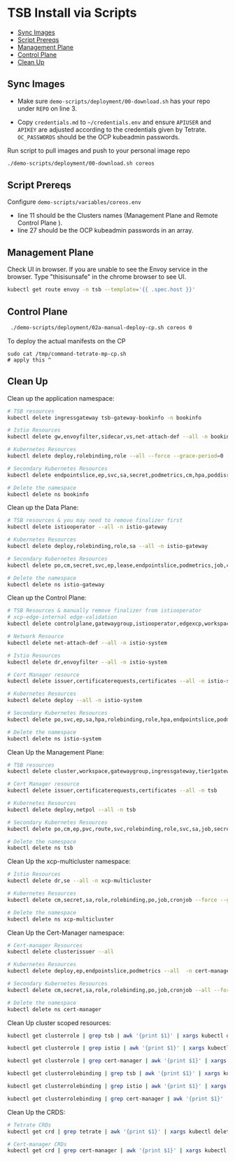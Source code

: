 # TSB Install via Scripts

- [Sync Images](#sync-images)
- [Script Prereqs](#script-prereqs)
- [Management Plane](#management-plane)
- [Control Plane](#control-plane)
- [Clean Up](#clean-up)

## Sync Images

- Make sure `demo-scripts/deployment/00-download.sh` has your repo under `REPO` on line 3.

- Copy `credentials.md` to `~/credentials.env` and ensure `APIUSER` and `APIKEY` are adjusted according to the credentials given by Tetrate. `OC_PASSWORDS` should be the OCP kubeadmin passwords.

Run script to pull images and push to your personal image repo

```bash
./demo-scripts/deployment/00-download.sh coreos
```

## Script Prereqs

Configure `demo-scripts/variables/coreos.env`

- line 11 should be the Clusters names (Management Plane and Remote Control Plane ).
- line 27 should be the OCP kubeadmin passwords in an array.


## Management Plane

Check UI in browser. If you are unable to see the Envoy service in the browser. Type "thisisunsafe" in the chrome browser to see UI.

```bash
kubectl get route envoy -n tsb --template='{{ .spec.host }}'
```


## Control Plane
```bash
 ./demo-scripts/deployment/02a-manual-deploy-cp.sh coreos 0
```

To deploy the actual manifests on the CP
```
sudo cat /tmp/command-tetrate-mp-cp.sh
# apply this ^
```


## Clean Up

Clean up the application namespace:

```bash
# TSB resources
kubectl delete ingressgateway tsb-gateway-bookinfo -n bookinfo

# Istio Resources
kubectl delete gw,envoyfilter,sidecar,vs,net-attach-def --all -n bookinfo

# Kubernetes Resources
kubectl delete deploy,rolebinding,role --all --force --grace-period=0 -n bookinfo

# Secondary Kubernetes Resources
kubectl delete endpointslice,ep,svc,sa,secret,podmetrics,cm,hpa,poddisruptionbudget,po -n bookinfo --all --force --grace-period=0 -n bookinfo

# Delete the namespace
kubectl delete ns bookinfo
```


Clean up the Data Plane:

```bash
# TSB resources & you may need to remove finalizer first
kubectl delete istiooperator --all -n istio-gateway

# Kubernetes Resources
kubectl delete deploy,rolebinding,role,sa --all -n istio-gateway

# Secondary Kubernetes Resources
kubectl delete po,cm,secret,svc,ep,lease,endpointslice,podmetrics,job,cronjob --all --force --grace-period=0 -n istio-gateway

# Delete the namespace
kubectl delete ns istio-gateway
```

Clean up the Control Plane:

```bash
# TSB Resources & manually remove finalizer from istiooperator
# xcp-edge-internal edge-validation
kubectl delete controlplane,gatewaygroup,istiooperator,edgexcp,workspace,edgedirectory --all -n istio-system

# Network Resource
kubectl delete net-attach-def --all -n istio-system

# Istio Resources
kubectl delete dr,envoyfilter --all -n istio-system

# Cert Manager resource
kubectl delete issuer,certificaterequests,certificates --all -n istio-system

# Kubernetes Resources
kubectl delete deploy --all -n istio-system

# Secondary Kubernetes Resources
kubectl delete po,svc,ep,sa,hpa,rolebinding,role,hpa,endpointslice,podmetrics,poddisruptionbudget,job,cronjob --force --grace-period=0 --all -n istio-system

# Delete the namespace
kubectl delete ns istio-system
```

Clean Up the Management Plane:

```bash
# TSB resources
kubectl delete cluster,workspace,gatewaygroup,ingressgateway,tier1gateway,managementplane,centralxcp --all -n tsb

# Cert Manager resource
kubectl delete issuer,certificaterequests,certificates --all -n tsb

# Kubernetes Resources
kubectl delete deploy,netpol --all -n tsb

# Secondary Kubernetes Resources
kubectl delete po,cm,ep,pvc,route,svc,rolebinding,role,svc,sa,job,secret,cronjob,podmetrics --force --grace-period=0 --all -n tsb

# Delete the namespace
kubectl delete ns tsb
```

Clean Up the xcp-multicluster namespace:

```bash
# Istio Resources
kubectl delete dr,se --all -n xcp-multicluster

# Kubernetes Resources
kubectl delete cm,secret,sa,role,rolebinding,po,job,cronjob --force --grace-period=0  --all -n xcp-multicluster

# Delete the namespace
kubectl delete ns xcp-multicluster
```


Clean Up the Cert-Manager namespace:

```bash
# Cert-manager Resources
kubectl delete clusterissuer --all

# Kubernetes Resources
kubectl delete deploy,ep,endpointslice,podmetrics --all  -n cert-manager

# Secondary Kubernetes Resources
kubectl delete cm,secret,sa,role,rolebinding,po,job,cronjob --all --force --grace-period=0 -n cert-manager

# Delete the namespace
kubectl delete ns cert-manager
```


Clean Up cluster scoped resources:

```bash
kubectl get clusterrole | grep tsb | awk '{print $1}' | xargs kubectl delete clusterrole  

kubectl get clusterrole | grep istio | awk '{print $1}' | xargs kubectl delete clusterrole  

kubectl get clusterrole | grep cert-manager | awk '{print $1}' | xargs kubectl delete clusterrole 

kubectl get clusterrolebinding | grep tsb | awk '{print $1}' | xargs kubectl delete clusterrolebinding  

kubectl get clusterrolebinding | grep istio | awk '{print $1}' | xargs kubectl delete clusterrolebinding  

kubectl get clusterrolebinding | grep cert-manager | awk '{print $1}' | xargs kubectl delete clusterrolebinding
```

Clean Up the CRDS:

```bash
# Tetrate CRDs
kubectl get crd | grep tetrate | awk '{print $1}' | xargs kubectl delete crd

# Cert-manager CRDs
kubectl get crd | grep cert-manager | awk '{print $1}' | xargs kubectl delete crd
```
